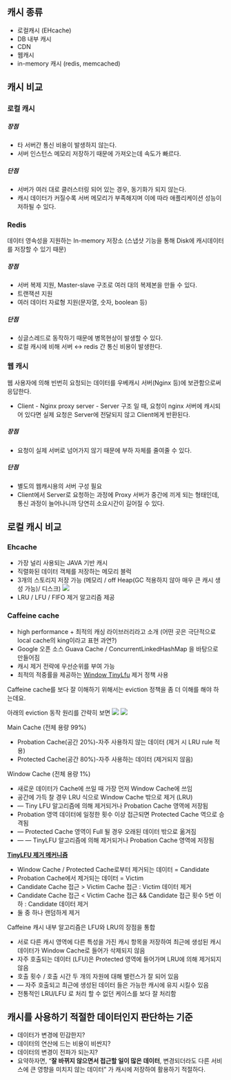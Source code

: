 ## 캐시 종류

- 로컬캐시 (EHcache)
- DB 내부 캐시
- CDN
- 웹캐시
- in-memory 캐시 (redis, memcached)


## 캐시 비교

### 로컬 캐시
##### 장점
- 타 서버간 통신 비용이 발생하지 않는다.
- 서버 인스턴스 메모리 저장하기 때문에 가져오는데 속도가 빠르다.
##### 단점
- 서버가 여러 대로 클러스터링 되어 있는 경우, 동기화가 되지 않는다.
- 캐시 데이터가 커질수록 서버 메모리가 부족해지며 이에 따라 애플리케이션 성능이 저하될 수 있다.

### Redis
데이터 영속성을 지원하는 In-memory 저장소 (스냅샷 기능을 통해 Disk에 캐시데이터를 저장할 수 있기 때문)
##### 장점
- 서버 복제 지원, Master-slave 구조로 여러 대의 복제본을 만들 수 있다.
- 트랜잭션 지원
- 여러 데이터 자료형 지원(문자열, 숫자, boolean 등)
##### 단점
- 싱글스레드로 동작하기 때문에 병목현상이 발생할 수 있다.
- 로컬 캐시에 비해 서버 ↔︎ redis 간 통신 비용이 발생한다.

### 웹 캐시
웹 사용자에 의해 빈번히 요청되는 데이터를 우베캐시 서버(Nginx 등)에 보관함으로써 응답한다.
- Client - Nginx proxy server - Server 구조 일 때, 요청이 nginx 서버에 캐시되어 있다면 실제 요청은 Server에 전달되지 않고 Client에게 반환된다.
##### 장점
- 요청이 실제 서버로 넘어가지 않기 때문에 부하 자체를 줄여줄 수 있다.
##### 단점
- 별도의 웹캐시용의 서버 구성 필요
- Client에서 Server로 요청하는 과정에 Proxy 서버가 중간에 끼게 되는 형태인데, 통신 과정이 늘어나니까 당연히 소요시간이 길어질 수 있다.

## 로컬 캐시 비교

### Ehcache
- 가장 널리 사용되는 JAVA 기반 캐시
- 직렬화된 데이터 객체를 저장하는 메모리 블럭
- 3개의 스토리지 저장 가능 (메모리 / off Heap(GC 적용하지 않아 매우 큰 캐시 생성 가능)/ 디스크)
![](https://miro.medium.com/v2/resize:fit:1400/1*2Lfh6ISU-OWWD66kXGV5xw.png)
- LRU / LFU / FIFO 제거 알고리즘 제공

### Caffeine cache
- high performance + 최적의 캐싱 라이브러리라고 소개 (어떤 곳은 극단적으로 local cache의 king이라고 표현 과연?)
- Google 오픈 소스 Guava Cache / ConcurrentLinkedHashMap 을 바탕으로 만들어짐
- 캐시 제거 전략에 우선순위를 부여 가능
- 최적의 적중률을 제공하는 [Window TinyLfu](https://dgraph.io/blog/refs/TinyLFU%20-%20A%20Highly%20Efficient%20Cache%20Admission%20Policy.pdf) 제거 정책 사용

Caffeine cache를 보다 잘 이해하기 위해서는 eviction 정책을 좀 더 이해를 해야 하는데요.

아래의 eviction 동작 원리를 간략히 보면
![](https://miro.medium.com/v2/resize:fit:920/1*GhabPsotTpyLR9JINNKrLg.png)
![](https://miro.medium.com/v2/resize:fit:1400/1*84pKiujtGOpbnpVgIwhpkQ.png)

Main Cache (전체 용량 99%)
- Probation Cache(공간 20%)-자주 사용하지 않는 데이터 (제거 시 LRU rule 적용)
- Protected Cache(공간 80%)-자주 사용하는 데이터 (제거되지 않음)

Window Cache (전체 용량 1%)
- 새로운 데이터가 Cache에 쓰일 때 가장 먼저 Window Cache에 쓰임
- 공간에 가득 찰 경우 LRU 식으로 Window Cache 밖으로 제거 (LRU)
- — Tiny LFU 알고리즘에 의해 제거되거나 Probation Cache 영역에 저장됨
- Probation 영역 데이터에 일정한 횟수 이상 접근되면 Protected Cache 역으로 승격됨
- — Protected Cache 영역이 Full 될 경우 오래된 데이터 밖으로 옮겨짐
- — — TinyLFU 알고리즘에 의해 제거되거나 Probation Cache 영역에 저장됨

[**TinyLFU 제거 메커니즘**](https://www.sobyte.net/post/2022-04/caffeine/)
- Window Cache / Protected Cache로부터 제거되는 데이터 = Candidate
- Probation Cache에서 제거되는 데이터 = Victim
- Candidate Cache 접근 > Victim Cache 접근 : Victim 데이터 제거
- Candidate Cache 접근 < Victim Cache 접근 && Candidate 접근 횟수 5번 이하 : Candidate 데이터 제거
- 둘 중 하나 랜덤하게 제거

Caffeine 캐시 내부 알고리즘은 LFU와 LRU의 장점을 통합
- 서로 다른 캐시 영역에 다른 특성을 가진 캐시 항목을 저장하여 최근에 생성된 캐시 데이터가 Window Cache로 들어가 삭제되지 않음
- 자주 호출되는 데이터 (LFU)은 Protected 영역에 들어가며 LRU에 의해 제거되지 않음
- 호출 횟수 / 호출 시간 두 개의 자원에 대해 밸런스가 잘 되어 있음
- — 자주 호출되고 최근에 생성된 데이터 들은 가능한 캐시에 유지 시킬수 있음
- 전통적인 LRU/LFU 로 처리 할 수 없던 케이스를 보다 잘 처리함

## 캐시를 사용하기 적절한 데이터인지 판단하는 기준

- 데이터가 변경에 민감한지?
- 데이터의 연산에 드는 비용이 비싼지?
- 데이터의 변경이 전파가 되는지?
- 요약하자면, “**잘 바뀌지 않으면서 접근할 일이 많은 데이터**, 변경되더라도 다른 서비스에 큰 영향을 미치지 않는 데이터” 가 캐시에 저장하여 활용하기 적절하다.